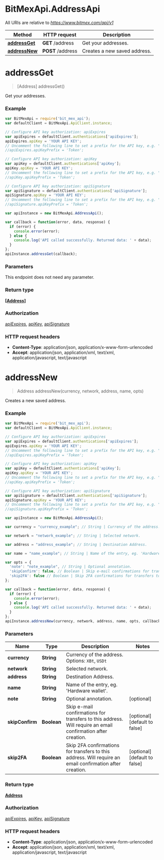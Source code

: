 # BitMexApi.AddressApi

All URIs are relative to *https://www.bitmex.com/api/v1*

Method | HTTP request | Description
------------- | ------------- | -------------
[**addressGet**](AddressApi.md#addressGet) | **GET** /address | Get your addresses.
[**addressNew**](AddressApi.md#addressNew) | **POST** /address | Creates a new saved address.


<a name="addressGet"></a>
# **addressGet**
> [Address] addressGet()

Get your addresses.

### Example
```javascript
var BitMexApi = require('bit_mex_api');
var defaultClient = BitMexApi.ApiClient.instance;

// Configure API key authorization: apiExpires
var apiExpires = defaultClient.authentications['apiExpires'];
apiExpires.apiKey = 'YOUR API KEY';
// Uncomment the following line to set a prefix for the API key, e.g. "Token" (defaults to null)
//apiExpires.apiKeyPrefix = 'Token';

// Configure API key authorization: apiKey
var apiKey = defaultClient.authentications['apiKey'];
apiKey.apiKey = 'YOUR API KEY';
// Uncomment the following line to set a prefix for the API key, e.g. "Token" (defaults to null)
//apiKey.apiKeyPrefix = 'Token';

// Configure API key authorization: apiSignature
var apiSignature = defaultClient.authentications['apiSignature'];
apiSignature.apiKey = 'YOUR API KEY';
// Uncomment the following line to set a prefix for the API key, e.g. "Token" (defaults to null)
//apiSignature.apiKeyPrefix = 'Token';

var apiInstance = new BitMexApi.AddressApi();

var callback = function(error, data, response) {
  if (error) {
    console.error(error);
  } else {
    console.log('API called successfully. Returned data: ' + data);
  }
};
apiInstance.addressGet(callback);
```

### Parameters
This endpoint does not need any parameter.

### Return type

[**[Address]**](Address.md)

### Authorization

[apiExpires](../README.md#apiExpires), [apiKey](../README.md#apiKey), [apiSignature](../README.md#apiSignature)

### HTTP request headers

 - **Content-Type**: application/json, application/x-www-form-urlencoded
 - **Accept**: application/json, application/xml, text/xml, application/javascript, text/javascript

<a name="addressNew"></a>
# **addressNew**
> Address addressNew(currency, network, address, name, opts)

Creates a new saved address.

### Example
```javascript
var BitMexApi = require('bit_mex_api');
var defaultClient = BitMexApi.ApiClient.instance;

// Configure API key authorization: apiExpires
var apiExpires = defaultClient.authentications['apiExpires'];
apiExpires.apiKey = 'YOUR API KEY';
// Uncomment the following line to set a prefix for the API key, e.g. "Token" (defaults to null)
//apiExpires.apiKeyPrefix = 'Token';

// Configure API key authorization: apiKey
var apiKey = defaultClient.authentications['apiKey'];
apiKey.apiKey = 'YOUR API KEY';
// Uncomment the following line to set a prefix for the API key, e.g. "Token" (defaults to null)
//apiKey.apiKeyPrefix = 'Token';

// Configure API key authorization: apiSignature
var apiSignature = defaultClient.authentications['apiSignature'];
apiSignature.apiKey = 'YOUR API KEY';
// Uncomment the following line to set a prefix for the API key, e.g. "Token" (defaults to null)
//apiSignature.apiKeyPrefix = 'Token';

var apiInstance = new BitMexApi.AddressApi();

var currency = "currency_example"; // String | Currency of the address. Options: `XBt`, `USDt`

var network = "network_example"; // String | Selected network.

var address = "address_example"; // String | Destination Address.

var name = "name_example"; // String | Name of the entry, eg. 'Hardware wallet'.

var opts = { 
  'note': "note_example", // String | Optional annotation.
  'skipConfirm': false, // Boolean | Skip e-mail confirmations for transfers to this address. Will require an email confirmation after creation.
  'skip2FA': false // Boolean | Skip 2FA confirmations for transfers to this address. Will require an email confirmation after creation.
};

var callback = function(error, data, response) {
  if (error) {
    console.error(error);
  } else {
    console.log('API called successfully. Returned data: ' + data);
  }
};
apiInstance.addressNew(currency, network, address, name, opts, callback);
```

### Parameters

Name | Type | Description  | Notes
------------- | ------------- | ------------- | -------------
 **currency** | **String**| Currency of the address. Options: `XBt`, `USDt` | 
 **network** | **String**| Selected network. | 
 **address** | **String**| Destination Address. | 
 **name** | **String**| Name of the entry, eg. 'Hardware wallet'. | 
 **note** | **String**| Optional annotation. | [optional] 
 **skipConfirm** | **Boolean**| Skip e-mail confirmations for transfers to this address. Will require an email confirmation after creation. | [optional] [default to false]
 **skip2FA** | **Boolean**| Skip 2FA confirmations for transfers to this address. Will require an email confirmation after creation. | [optional] [default to false]

### Return type

[**Address**](Address.md)

### Authorization

[apiExpires](../README.md#apiExpires), [apiKey](../README.md#apiKey), [apiSignature](../README.md#apiSignature)

### HTTP request headers

 - **Content-Type**: application/json, application/x-www-form-urlencoded
 - **Accept**: application/json, application/xml, text/xml, application/javascript, text/javascript

